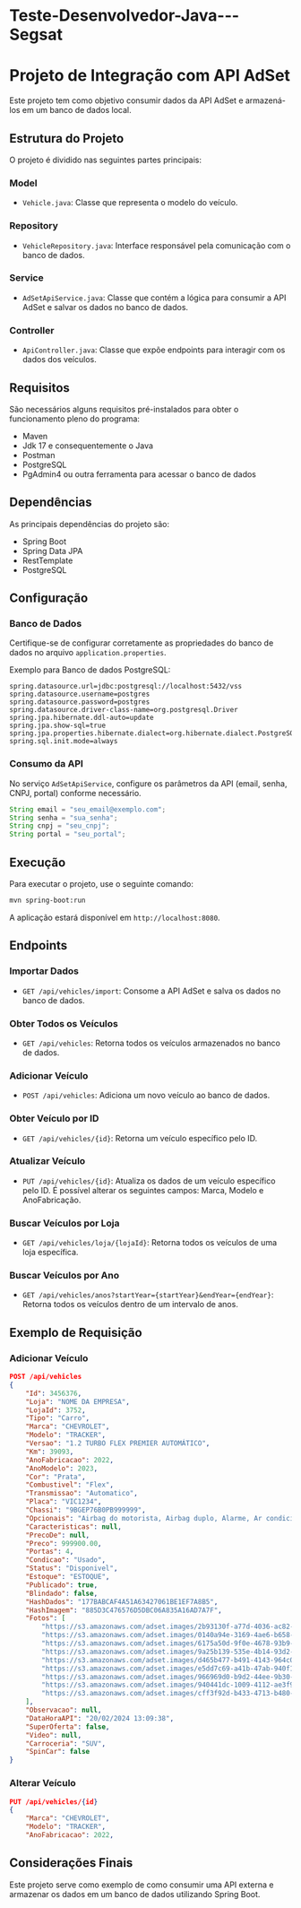 # Teste-Desenvolvedor-Java---Segsat


# Projeto de Integração com API AdSet

Este projeto tem como objetivo consumir dados da API AdSet e armazená-los em um banco de dados local.

## Estrutura do Projeto

O projeto é dividido nas seguintes partes principais:

### Model

- `Vehicle.java`: Classe que representa o modelo do veículo.

### Repository

- `VehicleRepository.java`: Interface responsável pela comunicação com o banco de dados.

### Service

- `AdSetApiService.java`: Classe que contém a lógica para consumir a API AdSet e salvar os dados no banco de dados.

### Controller

- `ApiController.java`: Classe que expõe endpoints para interagir com os dados dos veículos.

## Requisitos

São necessários alguns requisitos pré-instalados para obter o funcionamento pleno do programa:

- Maven
- Jdk 17 e consequentemente o Java
- Postman 
- PostgreSQL
- PgAdmin4 ou outra ferramenta para acessar o banco de dados
## Dependências

As principais dependências do projeto são:

- Spring Boot
- Spring Data JPA
- RestTemplate
- PostgreSQL

## Configuração

### Banco de Dados

Certifique-se de configurar corretamente as propriedades do banco de dados no arquivo `application.properties`.

Exemplo para Banco de dados PostgreSQL:

```properties
spring.datasource.url=jdbc:postgresql://localhost:5432/vss 
spring.datasource.username=postgres
spring.datasource.password=postgres
spring.datasource.driver-class-name=org.postgresql.Driver
spring.jpa.hibernate.ddl-auto=update
spring.jpa.show-sql=true
spring.jpa.properties.hibernate.dialect=org.hibernate.dialect.PostgreSQLDialect
spring.sql.init.mode=always

```

### Consumo da API

No serviço `AdSetApiService`, configure os parâmetros da API (email, senha, CNPJ, portal) conforme necessário.

```java
String email = "seu_email@exemplo.com";
String senha = "sua_senha";
String cnpj = "seu_cnpj";
String portal = "seu_portal";
```

## Execução

Para executar o projeto, use o seguinte comando:

```bash
mvn spring-boot:run
```

A aplicação estará disponível em `http://localhost:8080`.

## Endpoints

### Importar Dados

- `GET /api/vehicles/import`: Consome a API AdSet e salva os dados no banco de dados.

### Obter Todos os Veículos

- `GET /api/vehicles`: Retorna todos os veículos armazenados no banco de dados.

### Adicionar Veículo

- `POST /api/vehicles`: Adiciona um novo veículo ao banco de dados.

### Obter Veículo por ID

- `GET /api/vehicles/{id}`: Retorna um veículo específico pelo ID.

### Atualizar Veículo

- `PUT /api/vehicles/{id}`: Atualiza os dados de um veículo específico pelo ID. É possível alterar os seguintes campos: Marca, Modelo e AnoFabricação.



### Buscar Veículos por Loja

- `GET /api/vehicles/loja/{lojaId}`: Retorna todos os veículos de uma loja específica.

### Buscar Veículos por Ano

- `GET /api/vehicles/anos?startYear={startYear}&endYear={endYear}`: Retorna todos os veículos dentro de um intervalo de anos.

## Exemplo de Requisição

### Adicionar Veículo

```json
POST /api/vehicles
{
    "Id": 3456376,
    "Loja": "NOME DA EMPRESA",
    "LojaId": 3752,
    "Tipo": "Carro",
    "Marca": "CHEVROLET",
    "Modelo": "TRACKER",
    "Versao": "1.2 TURBO FLEX PREMIER AUTOMÁTICO",
    "Km": 39093,
    "AnoFabricacao": 2022,
    "AnoModelo": 2023,
    "Cor": "Prata",
    "Combustivel": "Flex",
    "Transmissao": "Automatico",
    "Placa": "VIC1234",
    "Chassi": "9BGEP76B0PB999999",
    "Opcionais": "Airbag do motorista, Airbag duplo, Alarme, Ar condicionado, Ar quente, Bancos de couro, Computador de bordo, Controle automático de velocidade, Controle de tração, Desembaçador traseiro, Encosto de cabeça traseiro, Farol de neblina, Freio ABS, Limpador traseiro, Porta-copos, Rádio, Retrovisores elétricos, Rodas de liga leve, Sensor de chuva, Sensor de estacionamento, Teto solar, Travas elétricas, Vidros elétricos, Volante com Regulagem de Altura, MP3 Player, Bluetooth, Câmera de Ré, Entrada USB, Direção Elétrica, Kit Multimídia, Farol de LED, Luz Diurna, Apple CarPlay, Controle de Estabilidade, Integração com SmartPhones, Chave Reserva, Airbag Lateral, Airbag de Cortina, 6 Airbags, Isofix",
    "Caracteristicas": null,
    "PrecoDe": null,
    "Preco": 999900.00,
    "Portas": 4,
    "Condicao": "Usado",
    "Status": "Disponivel",
    "Estoque": "ESTOQUE",
    "Publicado": true,
    "Blindado": false,
    "HashDados": "177BABCAF4A51A63427061BE1EF7A8B5",
    "HashImagem": "885D3C476576D5DBC06A835A16AD7A7F",
    "Fotos": [
        "https://s3.amazonaws.com/adset.images/2b93130f-a77d-4036-ac82-08a0f678ab0a20240130199999.jpeg",
        "https://s3.amazonaws.com/adset.images/0140a94e-3169-4ae6-b658-943b6ef244ac20240130199999.jpeg",
        "https://s3.amazonaws.com/adset.images/6175a50d-9f0e-4678-93b9-404a0e1b1dc420240130199999.jpeg",
        "https://s3.amazonaws.com/adset.images/9a25b139-535e-4b14-93d2-41d65305a78820240130199999.jpeg",
        "https://s3.amazonaws.com/adset.images/d465b477-b491-4143-964c01ba38076c5620240130199999.jpeg",
        "https://s3.amazonaws.com/adset.images/e5dd7c69-a41b-47ab-940f14557e42277420240130199999.jpeg",
        "https://s3.amazonaws.com/adset.images/966969d0-b9d2-44ee-9b30-01add77d71e920240130199999.jpeg",
        "https://s3.amazonaws.com/adset.images/940441dc-1009-4112-ae3f9b9531d1bbf620240130199999.jpeg",
        "https://s3.amazonaws.com/adset.images/cff3f92d-b433-4713-b480-f7c36f130f2020240130199999.jpeg"
    ],
    "Observacao": null,
    "DataHoraAPI": "20/02/2024 13:09:38",
    "SuperOferta": false,
    "Video": null,
    "Carroceria": "SUV",
    "SpinCar": false
}
```

### Alterar Veículo

``` json
PUT /api/vehicles/{id}
{
    "Marca": "CHEVROLET",
    "Modelo": "TRACKER",
    "AnoFabricacao": 2022,
```
## Considerações Finais

Este projeto serve como exemplo de como consumir uma API externa e armazenar os dados em um banco de dados utilizando Spring Boot.


